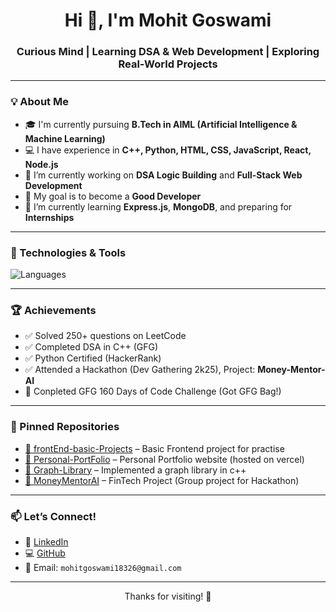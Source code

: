 <h1 align="center">Hi 👋, I'm Mohit Goswami</h1>
<h3 align="center">Curious Mind | Learning DSA & Web Development | Exploring Real-World Projects</h3>

---

### 💡 About Me
- 🎓 I'm currently pursuing **B.Tech in AIML (Artificial Intelligence & Machine Learning)**
- 💻 I have experience in **C++, Python, HTML, CSS, JavaScript, React, Node.js**
- 🚀 I’m currently working on **DSA Logic Building** and **Full-Stack Web Development**
- 🎯 My goal is to become a **Good Developer**
- 🌱 I’m currently learning **Express.js**, **MongoDB**, and preparing for **Internships**

---

### 🔧 Technologies & Tools

![Languages](https://skillicons.dev/icons?i=cpp,c,python,js,html,css,react,tailwind,framer,nodejs,npm,vite,vercel,git,github,vscode)

---

### 🏆 Achievements
- ✅ Solved 250+ questions on LeetCode
- ✅ Completed DSA in C++ (GFG)
- ✅ Python Certified (HackerRank)
- ✅ Attended a Hackathon (Dev Gathering 2k25), Project: **Money-Mentor-AI**
- 🎒 Conpleted GFG 160 Days of Code Challenge (Got GFG Bag!)

---

### 📌 Pinned Repositories

- [🔗 frontEnd-basic-Projects](https://github.com/mohitgoswami18/Basic-Frontend-Project) – Basic Frontend project for practise
- [🔗 Personal-PortFolio](https://github.com/mohitgoswami18/Personal-PortFolio) – Personal Portfolio website (hosted on vercel)
- [🔗 Graph-Library](https://github.com/mohitgoswami18/Graph-Library) – Implemented a graph library in c++
- [🔗 MoneyMentorAI](https://github.com/mohitgoswami18/MoneyMentorAI) – FinTech Project (Group project for Hackathon)

---


### 📫 Let’s Connect!
- 💼 [LinkedIn](https://linkedin.com/in/mohitgoswami18)
- 💻 [GitHub](https://github.com/mohitgoswami18)
- 📩 Email: `mohitgoswami18326@gmail.com`

---

<p align="center">Thanks for visiting! 🚀</p>
